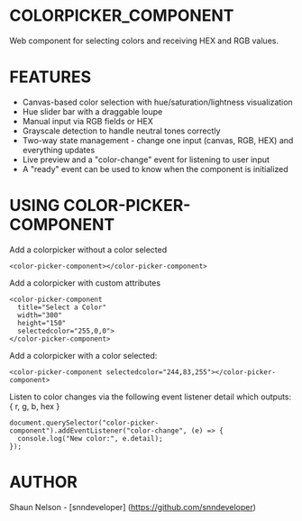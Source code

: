 # COLORPICKER_COMPONENT
Web component for selecting colors and receiving HEX and RGB values.

# FEATURES

* Canvas-based color selection with hue/saturation/lightness visualization
* Hue slider bar with a draggable loupe
* Manual input via RGB fields or HEX
* Grayscale detection to handle neutral tones correctly
* Two-way state management - change one input (canvas, RGB, HEX) and everything updates
* Live preview and a "color-change" event for listening to user input
* A "ready" event can be used to know when the component is initialized

# USING COLOR-PICKER-COMPONENT

Add a colorpicker without a color selected

```
<color-picker-component></color-picker-component>
```

Add a colorpicker with custom attributes 

```
<color-picker-component 
  title="Select a Color"
  width="300" 
  height="150" 
  selectedcolor="255,0,0">
</color-picker-component>
```

Add a colorpicker with a color selected: 
```
<color-picker-component selectedcolor="244,83,255"></color-picker-component>
```

Listen to color changes via the following event listener detail which outputs: { r, g, b, hex } 

```
document.querySelector("color-picker-component").addEventListener("color-change", (e) => {
  console.log("New color:", e.detail);
});
```

# AUTHOR 

Shaun Nelson - [snndeveloper]
(https://github.com/snndeveloper)
